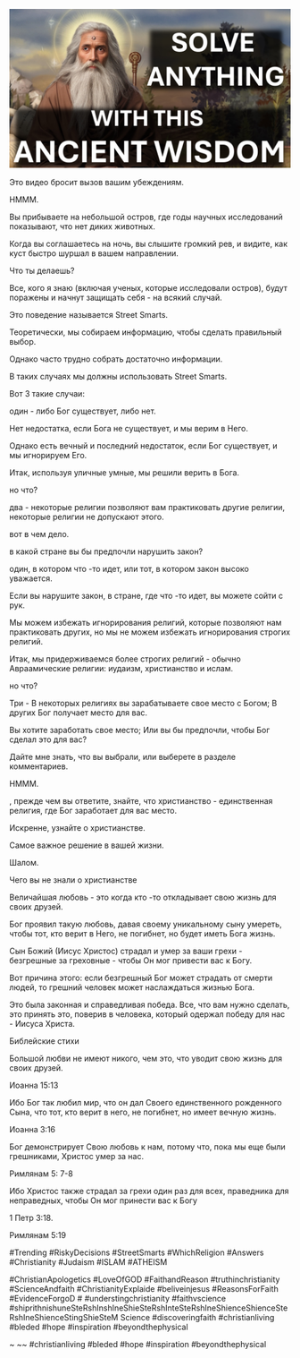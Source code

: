 ![Video cover image](../cover.jpg "cover photo")

Это видео бросит вызов вашим убеждениям.

HMMM.

Вы прибываете на небольшой остров, где годы научных исследований показывают, что нет диких животных.

Когда вы соглашаетесь на ночь, вы слышите громкий рев, и видите, как куст быстро шуршал в вашем направлении.

Что ты делаешь?

Все, кого я знаю (включая ученых, которые исследовали остров), будут поражены и начнут защищать себя - на всякий случай.

Это поведение называется Street Smarts.

Теоретически, мы собираем информацию, чтобы сделать правильный выбор.

Однако часто трудно собрать достаточно информации.

В таких случаях мы должны использовать Street Smarts.

Вот 3 такие случаи:

один - либо Бог существует, либо нет.

Нет недостатка, если Бога не существует, и мы верим в Него.

Однако есть вечный и последний недостаток, если Бог существует, и мы игнорируем Его.

Итак, используя уличные умные, мы решили верить в Бога.

но что?

два - некоторые религии позволяют вам практиковать другие религии, некоторые религии не допускают этого.

вот в чем дело.

в какой стране вы бы предпочли нарушить закон?

один, в котором что -то идет, или тот, в котором закон высоко уважается.

Если вы нарушите закон, в стране, где что -то идет, вы можете сойти с рук.

Мы можем избежать игнорирования религий, которые позволяют нам практиковать других, но мы не можем избежать игнорирования строгих религий.

Итак, мы придерживаемся более строгих религий - обычно Авраамические религии: иудаизм, христианство и ислам.

но что?

Три - В некоторых религиях вы зарабатываете свое место с Богом; В других Бог получает место для вас.

Вы хотите заработать свое место; Или вы бы предпочли, чтобы Бог сделал это для вас?

Дайте мне знать, что вы выбрали, или выберете в разделе комментариев.

HMMM.

, прежде чем вы ответите, знайте, что христианство - единственная религия, где Бог заработает для вас место.

Искренне, узнайте о христианстве.

Самое важное решение в вашей жизни.

Шалом.

Чего вы не знали о христианстве

Величайшая любовь - это когда кто -то откладывает свою жизнь для своих друзей.

Бог проявил такую ​​любовь, давая своему уникальному сыну умереть, чтобы тот, кто верит в Него, не погибнет, но будет иметь Бога жизнь.

Сын Божий (Иисус Христос) страдал и умер за ваши грехи - безгрешные за греховные - чтобы Он мог привести вас к Богу.

Вот причина этого: если безгрешный Бог может страдать от смерти людей, то грешний человек может наслаждаться жизнью Бога.

Это была законная и справедливая победа. Все, что вам нужно сделать, это принять это, поверив в человека, который одержал победу для нас - Иисуса Христа.

Библейские стихи

Большой любви не имеют никого, чем это, что уводит свою жизнь для своих друзей.

Иоанна 15:13

Ибо Бог так любил мир, что он дал Своего единственного рожденного Сына, что тот, кто верит в него, не погибнет, но имеет вечную жизнь.

Иоанна 3:16

Бог демонстрирует Свою любовь к нам, потому что, пока мы еще были грешниками, Христос умер за нас.

Римлянам 5: 7-8

Ибо Христос также страдал за грехи один раз для всех, праведника для неправедных, чтобы Он мог принести вас к Богу

1 Петр 3:18.

Римлянам 5:19

#Trending #RiskyDecisions #StreetSmarts #WhichReligion #Answers #Christianity #Judaism #ISLAM #ATHEISM

#ChristianApologetics #LoveOfGOD #FaithandReason #truthinchristianity #ScienceAndfaith #ChristianityExplaide #beliveinjesus #ReasonsForFaith #EvidenceForgoD # #understingchristianity #faithvscience #shiprithnishuneSteRshInshIneShieSteRshInteSteRshIneShienceShienceSteRshIneShienceStingShieSteM Science #discoveringfaith #christianliving #bleded #hope #inspiration #beyondthephysical

~ ~~ #christianliving #bleded #hope #inspiration #beyondthephysical